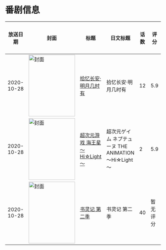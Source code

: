 # 番剧信息

|放送日期|封面|标题|日文标题|话数|评分|评分人数|
|---|---|---|---|---|---|---|
|2020-10-28|<img src="//lain.bgm.tv/pic/cover/c/e2/c9/294878_sEu23.jpg" alt="封面" style="width:150px;height:200px;object-fit:cover;">|[拾忆长安·明月几时有](https://bangumi.tv/subject/294878)|拾忆长安·明月几时有|12|5.9|39人评分|
|2020-10-28|<img src="//lain.bgm.tv/pic/cover/c/e4/81/299934_za6Cb.jpg" alt="封面" style="width:150px;height:200px;object-fit:cover;">|[超次元游戏 海王星 ～Hi☆Light～](https://bangumi.tv/subject/299934)|超次元ゲイム ネプテューヌ THE ANIMATION ～Hi☆Light～|2|5.9|76人评分|
|2020-10-28|<img src="//lain.bgm.tv/pic/cover/c/00/0c/306909_UHI5H.jpg" alt="封面" style="width:150px;height:200px;object-fit:cover;">|[书灵记 第二季](https://bangumi.tv/subject/306909)|书灵记 第二季|40|暂无评分|少于10人评分|
